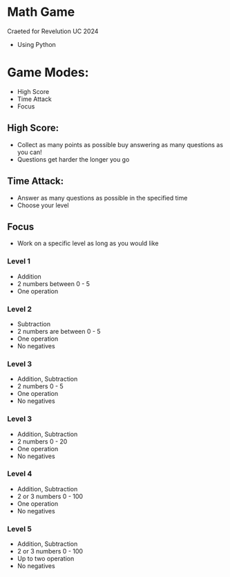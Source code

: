# Math Game
Craeted for Revelution UC 2024

- Using Python

# Game Modes:
- High Score
- Time Attack
- Focus

## High Score:
- Collect as many points as possible buy answering as many questions as you can!
- Questions get harder the longer you go

## Time Attack:
- Answer as many questions as possible in the specified time
- Choose your level

## Focus
- Work on a specific level as long as you would like

### Level 1
- Addition
- 2 numbers between 0 - 5
- One operation

### Level 2
- Subtraction
- 2 numbers are between 0 - 5
- One operation
- No negatives

### Level 3
- Addition, Subtraction
- 2 numbers 0 - 5
- One operation
- No negatives

### Level 3
- Addition, Subtraction
- 2 numbers 0 - 20
- One operation
- No negatives

### Level 4
- Addition, Subtraction
- 2 or 3 numbers 0 - 100
- One operation
- No negatives

### Level 5
- Addition, Subtraction
- 2 or 3 numbers 0 - 100
- Up to two operation
- No negatives
